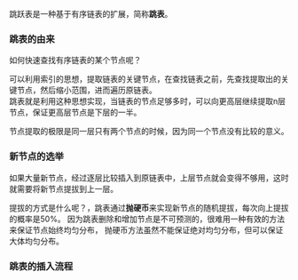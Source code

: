 跳跃表是一种基于有序链表的扩展，简称**跳表**。  

### 跳表的由来
如何快速查找有序链表的某个节点呢？   

可以利用索引的思想，提取链表的关键节点，在查找链表之前，先查找提取出的关键节点，然后缩小范围，进而遍历原链表。  
跳表就是利用这种思想实现，当链表的节点足够多时，可以向更高层继续提取n层节点，保证更高层节点是下层的一半。  

节点提取的极限是同一层只有两个节点的时候，因为同一个节点没有比较的意义。

###  新节点的选举
如果大量新节点，经过逐层比较插入到原链表中，上层节点就会变得不够用，这时就需要将新节点提拔到上一层。  

提拔的方式是什么呢？，跳表通过**抛硬币**来实现新节点的随机提拔，每次向上提拔的概率是50%。 
因为跳表删除和增加节点是不可预测的，很难用一种有效的方法来保证节点始终均匀分布，
抛硬币方法虽然不能保证绝对均匀分布，但可以保证大体均匀分布。



### 跳表的插入流程
